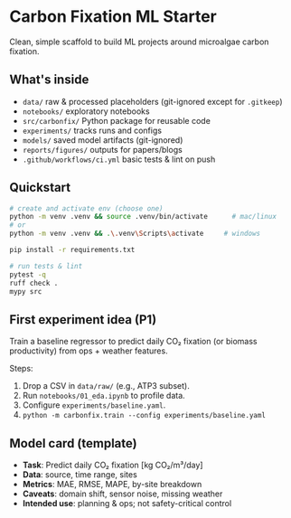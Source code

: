 # Carbon Fixation ML Starter

Clean, simple scaffold to build ML projects around microalgae carbon fixation.

## What's inside
- `data/` raw & processed placeholders (git-ignored except for `.gitkeep`)
- `notebooks/` exploratory notebooks
- `src/carbonfix/` Python package for reusable code
- `experiments/` tracks runs and configs
- `models/` saved model artifacts (git-ignored)
- `reports/figures/` outputs for papers/blogs
- `.github/workflows/ci.yml` basic tests & lint on push

## Quickstart
```bash
# create and activate env (choose one)
python -m venv .venv && source .venv/bin/activate      # mac/linux
# or
python -m venv .venv && .\.venv\Scripts\activate     # windows

pip install -r requirements.txt

# run tests & lint
pytest -q
ruff check .
mypy src
```

## First experiment idea (P1)
Train a baseline regressor to predict daily CO₂ fixation (or biomass productivity) from ops + weather features.

Steps:
1) Drop a CSV in `data/raw/` (e.g., ATP3 subset).
2) Run `notebooks/01_eda.ipynb` to profile data.
3) Configure `experiments/baseline.yaml`.
4) `python -m carbonfix.train --config experiments/baseline.yaml`

## Model card (template)
- **Task**: Predict daily CO₂ fixation [kg CO₂/m³/day]
- **Data**: source, time range, sites
- **Metrics**: MAE, RMSE, MAPE, by-site breakdown
- **Caveats**: domain shift, sensor noise, missing weather
- **Intended use**: planning & ops; not safety-critical control
